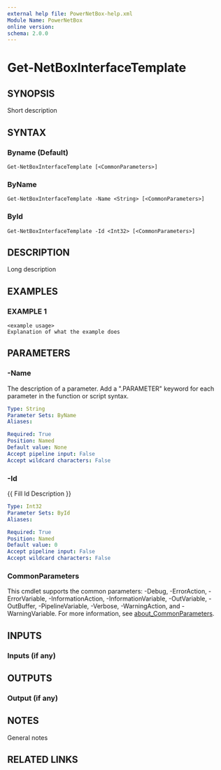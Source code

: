 ```yaml
---
external help file: PowerNetBox-help.xml
Module Name: PowerNetBox
online version:
schema: 2.0.0
---
```


# Get-NetBoxInterfaceTemplate

## SYNOPSIS
Short description

## SYNTAX

### Byname (Default)
```
Get-NetBoxInterfaceTemplate [<CommonParameters>]
```

### ByName
```
Get-NetBoxInterfaceTemplate -Name <String> [<CommonParameters>]
```

### ById
```
Get-NetBoxInterfaceTemplate -Id <Int32> [<CommonParameters>]
```

## DESCRIPTION
Long description

## EXAMPLES

### EXAMPLE 1
```
<example usage>
Explanation of what the example does
```

## PARAMETERS

### -Name
The description of a parameter.
Add a ".PARAMETER" keyword for each parameter in the function or script syntax.

```yaml
Type: String
Parameter Sets: ByName
Aliases:

Required: True
Position: Named
Default value: None
Accept pipeline input: False
Accept wildcard characters: False
```

### -Id
{{ Fill Id Description }}

```yaml
Type: Int32
Parameter Sets: ById
Aliases:

Required: True
Position: Named
Default value: 0
Accept pipeline input: False
Accept wildcard characters: False
```

### CommonParameters
This cmdlet supports the common parameters: -Debug, -ErrorAction, -ErrorVariable, -InformationAction, -InformationVariable, -OutVariable, -OutBuffer, -PipelineVariable, -Verbose, -WarningAction, and -WarningVariable. For more information, see [about_CommonParameters](http://go.microsoft.com/fwlink/?LinkID=113216).

## INPUTS

### Inputs (if any)
## OUTPUTS

### Output (if any)
## NOTES
General notes

## RELATED LINKS
